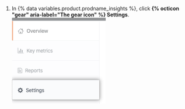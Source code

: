 1. In {% data variables.product.prodname_insights %}, click **{% octicon "gear" aria-label="The gear icon" %} Settings**.
  ![Settings tab](/assets/images/help/insights/settings-tab.png)
